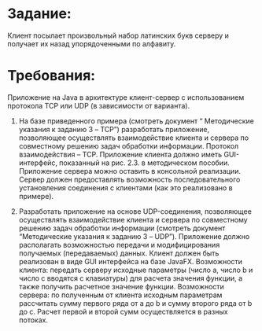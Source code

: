 # Задание:
Клиент посылает произвольный набор латинских букв серверу и получает их назад упорядоченными по алфавиту.

# Требования:
Приложение на Java в архитектуре клиент-сервер с использованием протокола TCP или UDP (в зависимости от варианта).

1) На базе приведенного примера (смотреть документ “ Методические указания к заданию 3 – TCP”) разработать приложение, позволяющее осуществлять взаимодействие клиента и сервера по совместному решению задач обработки информации. Протокол взаимодействия – TCP. Приложение клиента должно иметь GUI-интерфейс, показанный на рис. 2.3. в методическом пособии. Приложение сервера можно оставить в консольной реализации. Сервер должен предоставлять возможность последовательного установления соединения с клиентами (как это реализовано в примере).

2) Разработать приложение на основе UDP-соединения, позволяющее осуществлять взаимодействие клиента и сервера по совместному решению задач обработки информации (смотреть документ “Методические указания к заданию 3 – UDP”). Приложение должно располагать возможностью передачи и модифицирования получаемых (передаваемых) данных. Клиент должен быть реализован в виде GUI интерфейса на базе JavaFX. Возможности клиента: передать серверу исходные параметры (число а, число b и число с вводятся с клавиатуры) для расчета значения функции, а также получить расчетное значение функции. Возможности сервера: по полученным от клиента исходным параметрам рассчитать сумму первого ряда от а до b и сумму второго ряда от b до с. Расчет первой и второй сумм осуществляется в разных потоках.
